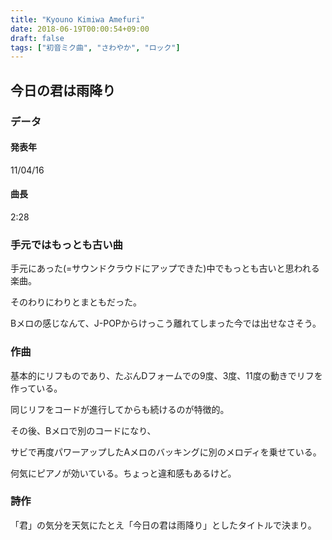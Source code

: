 ```yaml
---
title: "Kyouno Kimiwa Amefuri"
date: 2018-06-19T00:00:54+09:00
draft: false
tags: ["初音ミク曲", "さわやか", "ロック"]
---
```


## 今日の君は雨降り

### データ

#### 発表年

11/04/16

#### 曲長

2:28

### 手元ではもっとも古い曲
手元にあった(=サウンドクラウドにアップできた)中でもっとも古いと思われる楽曲。

そのわりにわりとまともだった。

Bメロの感じなんて、J-POPからけっこう離れてしまった今では出せなさそう。

### 作曲

基本的にリフものであり、たぶんDフォームでの9度、3度、11度の動きでリフを作っている。

同じリフをコードが進行してからも続けるのが特徴的。

その後、Bメロで別のコードになり、

サビで再度パワーアップしたAメロのバッキングに別のメロディを乗せている。

何気にピアノが効いている。ちょっと違和感もあるけど。

### 詩作

「君」の気分を天気にたとえ「今日の君は雨降り」としたタイトルで決まり。
